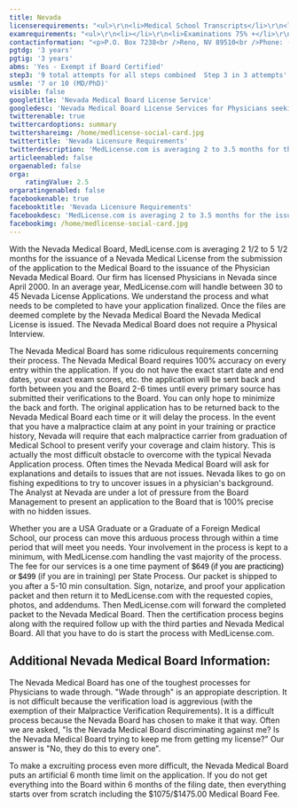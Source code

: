 ```yaml
---
title: Nevada
licenserequirements: "<ul>\r\n<li>Medical School Transcripts</li>\r\n<li>Medical School Form (International Schools Only)</li>\r\n<li>All Medical Licenses</li>\r\n<li>All Internships/Residency/Fellowships</li>\r\n<li>ECFMG CVS Report</li>\r\n<li>Fifth Pathway and ECFMG Exam Chart (if 5th Pathway)</li>\r\n<li>All State and National Exams (USMLE/FLEX/NBOME/NBME)</li>\r\n<li>FBI Fingerprint Clearance</li>\r\n<li>NPDB-HIPDB Report</li>\r\n<li>Malpractice Verification if there are Claims</li>\r\n<li>Possible Privilege Verifications - 10 years</li>\r\n<li>ABMS Board Certification</li>\r\n<li>Jurisprudence Examination</li>\r\n<li>Homeland Security/Bioterrorism CME</li>\r\n</ul>"
examrequirements: "<ul>\r\n<li></li>\r\n<li>Examinations 75% +</li>\r\n<li>3 attempt limit on each Step of the USMLE</li>\r\n<li>9 attempts limit on all Steps of the USMLE Combined</li>\r\n<li>7 year limit on the USMLE or 10 years if Md/PhD</li>\r\n<li>3 years PGY for USA Grads -3 years PGY for International Grads -10 year rule or SPEX required -exempt if Board Certified -State Exam Accepted if Pre-1975</li>\r\n</ul>"
contactinformation: "<p>P.O. Box 7238<br />Reno, NV 89510<br />Phone: (775) 688-2559<br />Fax: (775) 688-2321</p>\r\n<p><a href=\"http://medboard.nv.gov/\">www.medboard.nv.gov</a></p>"
pgtdg: '3 years'
pgtig: '3 years'
abms: 'Yes - Exempt if Board Certified'
step3: '9 total attempts for all steps combined  Step 3 in 3 attempts'
usmle: '7 or 10 (MD/PhD)'
visible: false
googletitle: 'Nevada Medical Board License Service'
googledesc: 'Nevada Medical Board License Services for Physicians seeking to experience an expedited licensure process while applying to the Nevada Medical Board'
twitterenable: true
twittercardoptions: summary
twittershareimg: /home/medlicense-social-card.jpg
twittertitle: 'Nevada Licensure Requirements'
twitterdescription: 'MedLicense.com is averaging 2 to 3.5 months for the issuance of a Nevada Medical License from submission of application. Our firm has licensed Physicians in Nevada,  since 2000, and the fee for our services is a one time payment of $569 (if practicing) or $469 (if in training) per State Process.'
articleenabled: false
orgaenabled: false
orga:
    ratingValue: 2.5
orgaratingenabled: false
facebookenable: true
facebooktitle: 'Nevada Licensure Requirements'
facebookdesc: 'MedLicense.com is averaging 2 to 3.5 months for the issuance of a Nevada Medical License from submission of application. Our firm has licensed Physicians in Nevada,  since 2000, and the fee for our services is a one time payment of $569 (if practicing) or $469 (if in training) per State Process.'
facebookimg: /home/medlicense-social-card.jpg
---
```


<p>With the Nevada Medical Board, MedLicense.com is averaging 2 1/2 to 5 1/2 months for the issuance of a Nevada Medical License from the submission of the application to the Medical Board to the issuance of the Physician Nevada Medical Board. Our firm has licensed Physicians in Nevada since April 2000. In an average year, MedLicense.com will handle between 30 to 45 Nevada License Applications. We understand the process and what needs to be completed to have your application finalized. Once the files are deemed complete by the Nevada Medical Board the Nevada Medical License is issued. The Nevada Medical Board does not require a Physical Interview.</p>
<p>The Nevada Medical Board has some ridiculous requirements concerning their process. The Nevada Medical Board requires 100% accuracy on every entry within the application. If you do not have the exact start date and end dates, your exact exam scores, etc. the application will be sent back and forth between you and the Board 2-6 times until every primary source has submitted their verifications to the Board. You can only hope to minimize the back and forth. The original application has to be returned back to the Nevada Medical Board each time or it will delay the process. In the event that you have a malpractice claim at any point in your training or practice history, Nevada will require that each malpractice carrier from graduation of Medical School to present verify your coverage and claim history. This is actually the most difficult obstacle to overcome with the typical Nevada Application process. Often times the Nevada Medical Board will ask for explanations and details to issues that are not issues. Nevada likes to go on fishing expeditions to try to uncover issues in a physician's background. The Analyst at Nevada are under a lot of pressure from the Board Management to present an application to the Board that is 100% precise with no hidden issues.</p>
<p>Whether you are a USA Graduate or a Graduate of a Foreign Medical School, our process can move this arduous process through within a time period that will meet you needs. Your involvement in the process is kept to a minimum, with MedLicense.com handling the vast majority of the process. The fee for our services is a one time payment of <span style="display: inline !important; float: none; background-color: transparent; color: #000000; font-family: Verdana,Arial,Helvetica,sans-serif; font-size: 14px; font-style: normal; font-variant: normal; font-weight: 400; letter-spacing: normal; line-height: 18.2px; orphans: 2; text-align: left; text-decoration: none; text-indent: 0px; text-transform: none; -webkit-text-stroke-width: 0px; white-space: normal; word-spacing: 0px;">$649 (if you are practicing) or $499</span> (if you are in training) per State Process. Our packet is shipped to you after a 5-10 min consultation. Sign, notarize, and proof your application packet and then return it to MedLicense.com with the requested copies, photos, and addendums. Then MedLicense.com will forward the completed packet to the Nevada Medical Board. Then the certification process begins along with the required follow up with the third parties and Nevada Medical Board. All that you have to do is start the process with MedLicense.com.</p>
<h2 id="mcetoc_1ce9b2l1t0">Additional Nevada Medical Board Information:</h2>
<p>The Nevada Medical Board has one of the toughest processes for Physicians to wade through. "Wade through" is an appropiate description. It is not difficult because the verification load is aggrevious (with the exemption of their Malpractice Verification Requirements). It is a difficult process because the Nevada Board has chosen to make it that way. Often we are asked, "Is the Nevada Medical Board discriminating against me? Is the Nevada Medical Board trying to keep me from getting my license?" Our answer is "No, they do this to every one".</p>
<p>To make a excruiting process even more difficult, the Nevada Medical Board puts an artificial 6 month time limit on the application. If you do not get everything into the Board within 6 months of the filing date, then everything starts over from scratch including the $1075/$1475.00 Medical Board Fee.</p>